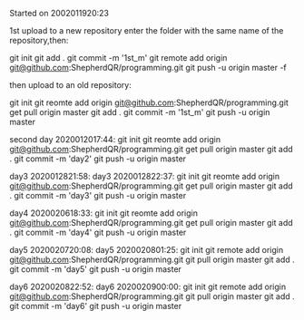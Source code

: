 

Started on 2002011920:23


1st upload to a new repository
enter the folder with the same name of the repository,then:

git init
git add .
git commit -m '1st_m'
git remote add origin git@github.com:ShepherdQR/programming.git
git push -u origin master -f

then upload to an old repository:

git init
git reomte add origin git@github.com:ShepherdQR/programming.git
get pull origin master
git add .
git commit -m '1st_m'
git push -u origin master



second day 2020012017:44:
git init
git reomte add origin git@github.com:ShepherdQR/programming.git
get pull origin master
git add .
git commit -m 'day2'
git push -u origin master


day3 2020012821:58:
day3 2020012822:37:
git init
git reomte add origin git@github.com:ShepherdQR/programming.git
get pull origin master
git add .
git commit -m 'day3'
git push -u origin master


day4 2020020618:33:
git init
git reomte add origin git@github.com:ShepherdQR/programming.git
get pull origin master
git add .
git commit -m 'day4'
git push -u origin master



day5 2020020720:08:
day5 2020020801:25:
git init
git remote add origin git@github.com:ShepherdQR/programming.git
git pull origin master
git add .
git commit -m 'day5'
git push -u origin master



day6 2020020822:52:
day6 2020020900:00:
git init
git remote add origin git@github.com:ShepherdQR/programming.git
git pull origin master
git add .
git commit -m 'day6'
git push -u origin master